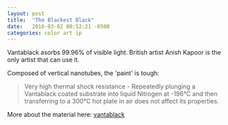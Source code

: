 ```yaml
---
layout: post
title:  "The Blackest Black"
date:   2016-03-02 00:52:21 -0500
categories: color art ip
---
```

Vantablack asorbs 99.96% of visible light. British artist Anish Kapoor is the only artist that can use it.

Composed of vertical nanotubes, the 'paint' is tough:

> Very high thermal shock resistance - Repeatedly plunging a Vantablack coated substrate into liquid Nitrogen at -196°C and then transferring to a 300°C hot plate in air does not affect its properties.

More about the material here: [vantablack][vantablack]

[vantablack]: https://www.surreynanosystems.com/vantablack
